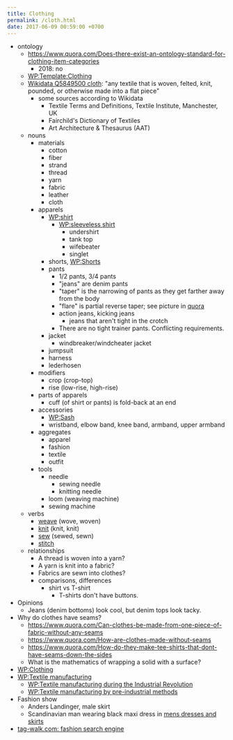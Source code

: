 ```yaml
---
title: Clothing
permalink: /cloth.html
date: 2017-06-09 00:59:00 +0700
---
```


- ontology
    - https://www.quora.com/Does-there-exist-an-ontology-standard-for-clothing-item-categories
        - 2018: no
    - [WP:Template:Clothing](https://en.wikipedia.org/wiki/Template:Clothing)
    - [Wikidata Q5849500 cloth](https://www.wikidata.org/wiki/Q5849500):
        "any textile that is woven, felted, knit, pounded, or otherwise made into a flat piece"
        - some sources according to Wikidata
            - Textile Terms and Definitions, Textile Institute, Manchester, UK
            - Fairchild's Dictionary of Textiles
            - Art Architecture & Thesaurus (AAT)
    - nouns
        - materials
            - cotton
            - fiber
            - strand
            - thread
            - yarn
            - fabric
            - leather
            - cloth
        - apparels
            - [WP:shirt](https://en.wikipedia.org/wiki/Shirt)
                - [WP:sleeveless shirt](https://en.wikipedia.org/wiki/Sleeveless_shirt)
                    - undershirt
                    - tank top
                    - wifebeater
                    - singlet
            - shorts, [WP:Shorts](https://en.wikipedia.org/wiki/Shorts#Terminological_differences)
            - pants
                - 1/2 pants, 3/4 pants
                - "jeans" are denim pants
                - "taper" is the narrowing of pants as they get farther away from the body
                - "flare" is partial reverse taper; see picture in [quora](https://www.quora.com/What-is-the-difference-between-taper-fit-narrow-fit-slim-fit-regular-and-straight-fit)
                - action jeans, kicking jeans
                    - jeans that aren't tight in the crotch
                - There are no tight trainer pants. Conflicting requirements.
            - jacket
                - windbreaker/windcheater jacket
            - jumpsuit
            - harness
            - lederhosen
        - modifiers
            - crop (crop-top)
            - rise (low-rise, high-rise)
        - parts of apparels
            - cuff (of shirt or pants) is fold-back at an end
        - accessories
            - [WP:Sash](https://en.wikipedia.org/wiki/Sash)
            - wristband, elbow band, knee band, armband, upper armband
        - aggregates
            - apparel
            - fashion
            - textile
            - outfit
        - tools
            - needle
                - sewing needle
                - knitting needle
            - loom (weaving machine)
            - sewing machine
    - verbs
        - [weave](https://en.wiktionary.org/wiki/weave) (wove, woven)
        - [knit](https://en.wiktionary.org/wiki/knit) (knit, knit)
        - [sew](https://en.wiktionary.org/wiki/sew) (sewed, sewn)
        - [stitch](https://en.wiktionary.org/wiki/stitch)
    - relationships
        - A thread is woven into a yarn?
        - A yarn is knit into a fabric?
        - Fabrics are sewn into clothes?
        - comparisons, differences
            - shirt vs T-shirt
                - T-shirts don't have buttons.
- Opinions
    - Jeans (denim bottoms) look cool, but denim tops look tacky.
- Why do clothes have seams?
    - https://www.quora.com/Can-clothes-be-made-from-one-piece-of-fabric-without-any-seams
    - https://www.quora.com/How-are-clothes-made-without-seams
    - https://www.quora.com/How-do-they-make-tee-shirts-that-dont-have-seams-down-the-sides
    - What is the mathematics of wrapping a solid with a surface?
- [WP:Clothing](https://en.wikipedia.org/wiki/Clothing)
- [WP:Textile manufacturing](https://en.wikipedia.org/wiki/Textile_manufacturing)
    - [WP:Textile manufacturing during the Industrial Revolution](https://en.wikipedia.org/wiki/Textile_manufacture_during_the_Industrial_Revolution)
    - [WP:Textile manufacturing by pre-industrial methods](https://en.wikipedia.org/wiki/Textile_manufacturing_by_pre-industrial_methods)
- Fashion show
    - Anders Landinger, male skirt
    - Scandinavian man wearing black maxi dress in [mens dresses and skirts](https://s-media-cache-ak0.pinimg.com/736x/81/01/81/8101816566ba697a0e484de4f2551673.jpg)
- [tag-walk.com: fashion search engine](http://www.tag-walk.com/)

